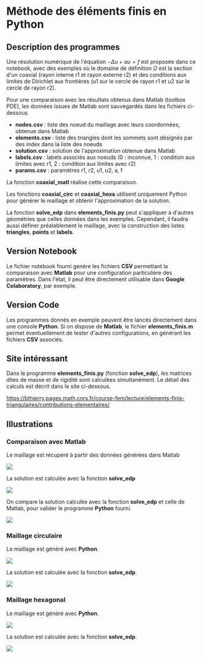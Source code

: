 # Méthode des éléments finis en Python

## Description des programmes

Une résolution numérique de l'équation $-\Delta u+au=f$ est proposée dans ce notebook, avec des exemples où le domaine de définition $\Omega$ est la section d'un coaxial (rayon interne r1 et rayon externe r2) et des conditions aux limites de Dirichlet aux frontières (u1 sur le cercle de rayon r1 et u2 sur le cercle de rayon r2).

Pour une comparaison avec les résultats obtenus dans Matlab (toolbox PDE), les données issues de Matlab sont sauvegardés dans les fichiers ci-dessous


*   **nodes.csv** : liste des noeud du maillage avec leurs coordonnées, obtenue dans Matlab
*   **elements.csv** : liste des triangles dont les sommets sont désignés par des index dans la liste des noeuds
*   **solution.csv** : solution de l'approximation obtenue dans Matlab
*   **labels.csv** : labels associés aux noeuds (0 : inconnue, 1 : condition aux limites avec r1, 2 : condition aux limites avec r2)
*   **params.csv** : paramètres r1, r2, u1, u2, a, f

La fonction **coaxial_matl** réalise cette comparaison.

Les fonctions **coaxial_circ** et **coaxial_hexa** utilisent uniquement Python pour générer le maillage et obtenir l'approximation de la solution.

La fonction **solve_edp** dans **elements_finis.py** peut s'appliquer à d'autres géométries que celles données dans les exemples. Cependant, il faudra aussi définer préalablement le maillage, avec la construction des listes **triangles**, **points** et **labels**.

## Version Notebook

Le fichier notebook fourni genère les fichiers **CSV** permettant la comparaison avec **Matlab** pour une configuration particulière des paramètres. Dans l'état, il peut être directement utilisable dans **Google Colaboratory**, par exemple.

## Version Code

Les programmes donnés en exemple peuvent être lancés directement dans une console **Python**. Si on dispose de **Matlab**, le fichier **elements_finis.m** permet éventuellement de tester d'autres configurations, en générant les fichiers **CSV** associés.

## Site intéressant
Dans le programme **elements_finis.py** (fonction **solve_edp**), les matrices dites de masse et de rigidité sont calculées simultanément. Le détail des calculs est décrit dans le site ci-dessous.

https://bthierry.pages.math.cnrs.fr/course-fem/lecture/elements-finis-triangulaires/contributions-elementaires/

## Illustrations
### Comparaison avec Matlab

Le maillage est récupéré à partir des données générées dans Matlab

![](Images/matl_maillage.png)

La solution est calculée avec la fonction **solve_edp**

![](Images/matl_sol.png)

On compare la solution calculée avec la fonction **solve_edp** et celle de Matlab, pour valider le programme **Python** fourni.

![](Images/matl_err.png)

### Maillage circulaire

Le maillage est généré avec **Python**.

![](Images/circ_maillage.png)

La solution est calculée avec la fonction **solve_edp**.

![](Images/circ_sol.png)

### Maillage hexagonal

Le maillage est généré avec **Python**.

![](Images/hexa_maillage.png)

La solution est calculée avec la fonction **solve_edp**.

![](Images/hexa_sol.png)
